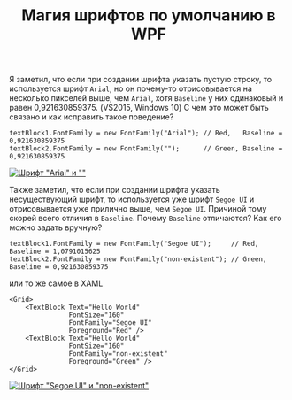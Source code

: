 ﻿---
title: "Магия шрифтов по умолчанию в WPF"
se.owner.user_id: 214629
se.owner.display_name: "Vitaliy"
se.owner.link: "https://ru.stackoverflow.com/users/214629/vitaliy"
se.link: "https://ru.stackoverflow.com/questions/546269/%d0%9c%d0%b0%d0%b3%d0%b8%d1%8f-%d1%88%d1%80%d0%b8%d1%84%d1%82%d0%be%d0%b2-%d0%bf%d0%be-%d1%83%d0%bc%d0%be%d0%bb%d1%87%d0%b0%d0%bd%d0%b8%d1%8e-%d0%b2-wpf"
se.question_id: 546269
se.post_type: question
se.score: 24
---
<p>Я заметил, что если при создании шрифта указать пустую строку, то используется шрифт <code>Arial</code>, но он почему-то отрисовывается на несколько пикселей выше, чем <code>Arial</code>, хотя <code>Baseline</code> у них одинаковый и равен 0,921630859375. (VS2015, Windows 10)
С чем это может быть связано и как исправить такое поведение?</p>

<pre><code>textBlock1.FontFamily = new FontFamily("Arial"); // Red,   Baseline = 0,921630859375
textBlock2.FontFamily = new FontFamily("");      // Green, Baseline = 0,921630859375
</code></pre>

<p><a href="https://i.stack.imgur.com/6Aikn.png" rel="noreferrer"><img src="https://i.stack.imgur.com/6Aikn.png" alt="Шрифт &quot;Arial&quot; и &quot;&quot;"></a></p>

<p>Также заметил, что если при создании шрифта указать несуществующий шрифт, то используется уже шрифт <code>Segoe UI</code> и отрисовывается уже прилично выше, чем <code>Segoe UI</code>. Причиной тому скорей всего отличия в <code>Baseline</code>.
Почему <code>Baseline</code> отличаются? Как его можно задать вручную?</p>

<pre><code>textBlock1.FontFamily = new FontFamily("Segoe UI");     // Red,   Baseline = 1,0791015625
textBlock2.FontFamily = new FontFamily("non-existent"); // Green, Baseline = 0,921630859375
</code></pre>

<p>или то же самое в XAML</p>

<pre><code>&lt;Grid&gt;
    &lt;TextBlock Text="Hello World"
               FontSize="160"
               FontFamily="Segoe UI"
               Foreground="Red" /&gt;
    &lt;TextBlock Text="Hello World"
               FontSize="160"
               FontFamily="non-existent"
               Foreground="Green" /&gt;
&lt;/Grid&gt;
</code></pre>

<p><a href="https://i.stack.imgur.com/TDajp.png" rel="noreferrer"><img src="https://i.stack.imgur.com/TDajp.png" alt="Шрифт &quot;Segoe UI&quot; и &quot;non-existent&quot;"></a></p>
